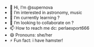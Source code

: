- 👋 Hi, I’m @supernova
- 👀 I’m interested in astronomy, music
- 🌱 I’m currently learning ?
- 💞️ I’m looking to collaborate on ?
- 📫 How to reach me dc: perlaexport666
- 😄 Pronouns: she/her
- ⚡ Fun fact: i have hamster!

<!---
kotomiler/kotomiler is a ✨ special ✨ repository because its `README.md` (this file) appears on your GitHub profile.
You can click the Preview link to take a look at your changes.
--->
